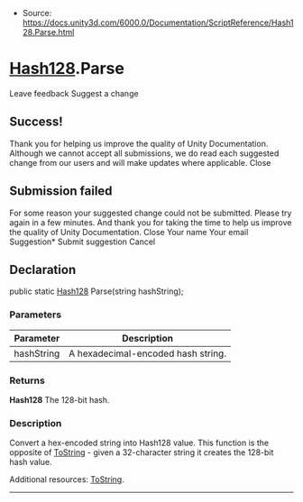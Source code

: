 * Source: https://docs.unity3d.com/6000.0/Documentation/ScriptReference/Hash128.Parse.html

#  [Hash128](https://docs.unity3d.com/6000.0/Documentation/ScriptReference/Hash128.html).Parse
Leave feedback
Suggest a change
## Success!
Thank you for helping us improve the quality of Unity Documentation. Although we cannot accept all submissions, we do read each suggested change from our users and will make updates where applicable.
Close
## Submission failed
For some reason your suggested change could not be submitted. Please <a>try again</a> in a few minutes. And thank you for taking the time to help us improve the quality of Unity Documentation.
Close
Your name Your email Suggestion* Submit suggestion
Cancel
## Declaration
public static [Hash128](https://docs.unity3d.com/6000.0/Documentation/ScriptReference/Hash128.html) Parse(string hashString); 
### Parameters
Parameter | Description  
---|---  
hashString | A hexadecimal-encoded hash string.  
### Returns
**Hash128** The 128-bit hash. 
### Description
Convert a hex-encoded string into Hash128 value.
This function is the opposite of [ToString](https://docs.unity3d.com/6000.0/Documentation/ScriptReference/Hash128.ToString.html) - given a 32-character string it creates the 128-bit hash value.  
  
Additional resources: [ToString](https://docs.unity3d.com/6000.0/Documentation/ScriptReference/Hash128.ToString.html).
* * *
